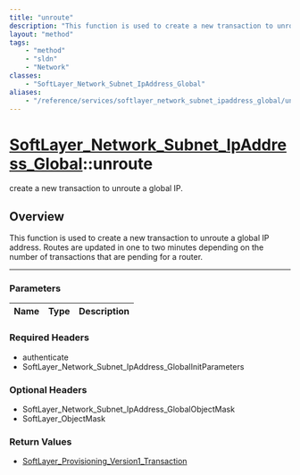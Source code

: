 ```yaml
---
title: "unroute"
description: "This function is used to create a new transaction to unroute a global IP address. Routes are updated in one to two minut... "
layout: "method"
tags:
    - "method"
    - "sldn"
    - "Network"
classes:
    - "SoftLayer_Network_Subnet_IpAddress_Global"
aliases:
    - "/reference/services/softlayer_network_subnet_ipaddress_global/unroute"
---
```

# [SoftLayer_Network_Subnet_IpAddress_Global](/reference/services/SoftLayer_Network_Subnet_IpAddress_Global)::unroute

create a new transaction to unroute a global IP.


## Overview 
This function is used to create a new transaction to unroute a global IP address. Routes are updated in one to two minutes depending on the number of transactions that are pending for a router. 

-----

### Parameters 
|Name | Type | Description |
| --- | --- | --- |


### Required Headers
* authenticate
* SoftLayer_Network_Subnet_IpAddress_GlobalInitParameters


### Optional Headers
* SoftLayer_Network_Subnet_IpAddress_GlobalObjectMask
* SoftLayer_ObjectMask

### Return Values
* <a href='/reference/datatypes/SoftLayer_Provisioning_Version1_Transaction'>SoftLayer_Provisioning_Version1_Transaction </a>




